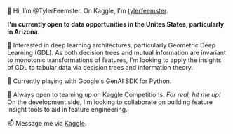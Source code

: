 👋 Hi, I’m @TylerFeemster. On Kaggle, I'm [tylerfeemster](https://www.kaggle.com/tylerfeemster).

**I'm currently open to data opportunities in the Unites States, particularly in Arizona.**

👀 Interested in deep learning architectures, particularly Geometric Deep Learning (GDL).
As both decision trees and mutual information are invariant to monotonic transformations of features,
I'm looking to apply the insights of GDL to tabular data via decision trees and information theory.

🌱 Currently playing with Google's GenAI SDK for Python.

💞️ Always open to teaming up on Kaggle Competitions. *For real, hit me up!* On the development
side, I'm looking to collaborate on building feature insight tools to aid in feature engineering.

📫 Message me via [Kaggle](https://www.kaggle.com/tylerfeemster).
